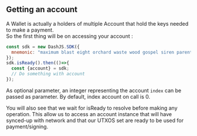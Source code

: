 ## Getting an account

A Wallet is actually a holders of multiple Account that hold the keys needed to make a payment.  
So the first thing will be on accessing your account : 

```js
const sdk = new DashJS.SDK({
  mnemonic: "maximum blast eight orchard waste wood gospel siren parent deer athlete impact",
});
sdk.isReady().then(()=>{
  const {account} = sdk;
  // Do something with account
});
```

As optional parameter, an integer representing the account `index` can be passed as parameter. By default, index account on call is 0.

You will also see that we wait for isReady to resolve before making any operation. This allow us to access an account instance that will have synced-up with network and that our UTXOS set are ready to be used for payment/signing.  


